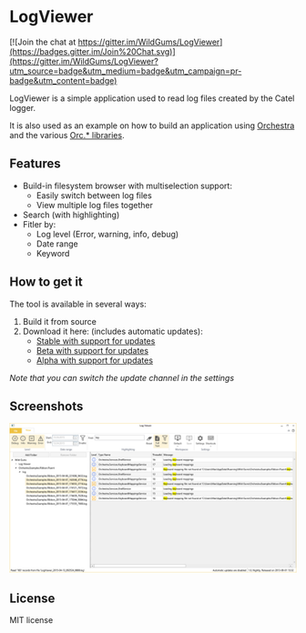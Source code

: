 LogViewer
===========

[![Join the chat at https://gitter.im/WildGums/LogViewer](https://badges.gitter.im/Join%20Chat.svg)](https://gitter.im/WildGums/LogViewer?utm_source=badge&utm_medium=badge&utm_campaign=pr-badge&utm_content=badge)

LogViewer is a simple application used to read log files created by the Catel logger.

It is also used as an example on how to build an application using [Orchestra](https://github.com/WildGums/Orchestra) and the various [Orc.* libraries](https://github.com/WildGums).

## Features

* Build-in filesystem browser with multiselection support:
    - Easily switch between log files
    - View multiple log files together
* Search (with highlighting)
* Fitler by:
     - Log level (Error, warning, info, debug)
     - Date range
     - Keyword

## How to get it

The tool is available in several ways:

1. Build it from source
2. Download it here: (includes automatic updates):
   - [Stable with support for updates](http://downloads.sesolutions.net.au/logviewer/stable/logviewer.exe)
   - [Beta with support for updates](http://downloads.sesolutions.net.au/logviewer/beta/logviewer.exe)
   - [Alpha with support for updates](http://downloads.sesolutions.net.au/logviewer/alpha/logviewer.exe)

*Note that you can switch the update channel in the settings*

## Screenshots

![LogViewer 01](doc/images/LogViewer_01.png)


## License

MIT license
